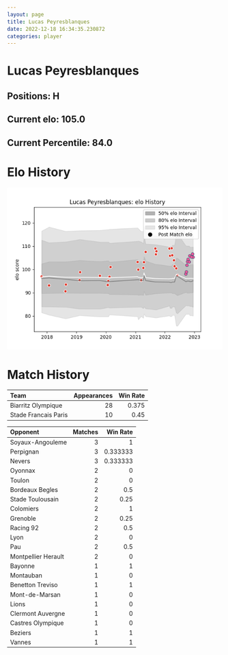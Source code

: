 ```yaml
---  
layout: page  
title: Lucas Peyresblanques  
date: 2022-12-18 16:34:35.230872  
categories: player  
---
```

# Lucas Peyresblanques

## Positions: H

## Current elo: 105.0

## Current Percentile: 84.0

# Elo History


![elo history](history_LucasPeyresblanques.png)
# Match History


| Team                 |   Appearances |   Win Rate |
|:---------------------|--------------:|-----------:|
| Biarritz Olympique   |            28 |      0.375 |
| Stade Francais Paris |            10 |      0.45  |

| Opponent            |   Matches |   Win Rate |
|:--------------------|----------:|-----------:|
| Soyaux-Angouleme    |         3 |   1        |
| Perpignan           |         3 |   0.333333 |
| Nevers              |         3 |   0.333333 |
| Oyonnax             |         2 |   0        |
| Toulon              |         2 |   0        |
| Bordeaux Begles     |         2 |   0.5      |
| Stade Toulousain    |         2 |   0.25     |
| Colomiers           |         2 |   1        |
| Grenoble            |         2 |   0.25     |
| Racing 92           |         2 |   0.5      |
| Lyon                |         2 |   0        |
| Pau                 |         2 |   0.5      |
| Montpellier Herault |         2 |   0        |
| Bayonne             |         1 |   1        |
| Montauban           |         1 |   0        |
| Benetton Treviso    |         1 |   1        |
| Mont-de-Marsan      |         1 |   0        |
| Lions               |         1 |   0        |
| Clermont Auvergne   |         1 |   0        |
| Castres Olympique   |         1 |   0        |
| Beziers             |         1 |   1        |
| Vannes              |         1 |   1        |